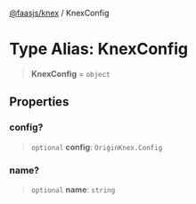 [@faasjs/knex](../README.md) / KnexConfig

# Type Alias: KnexConfig

> **KnexConfig** = `object`

## Properties

### config?

> `optional` **config**: `OriginKnex.Config`

### name?

> `optional` **name**: `string`
